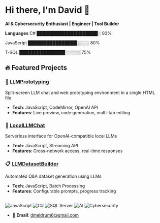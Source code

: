 # Hi there, I'm David 👋

**AI & Cybersecurity Enthusiast | Engineer | Tool Builder**

**Languages**
C#          ████████████████████░ 90%

JavaScript  ████████████████░░░░  80%

T-SQL       ███████████████░░░░░  75%

## 🔥 Featured Projects

### 🎯 [LLMPrototyping](https://github.com/dmeldrum6/LLMPrototyping)
Split-screen LLM chat and web prototyping environment in a single HTML file
- **Tech**: JavaScript, CodeMirror, OpenAI API
- **Features**: Live preview, code generation, multi-tab editing

### 💬 [LocalLLMChat](https://github.com/dmeldrum6/LocalLLMChat) 
Serverless interface for OpenAI-compatible local LLMs
- **Tech**: JavaScript, Streaming API
- **Features**: Cross-network access, real-time responses

### 📋 [LLMDatasetBuilder](https://github.com/dmeldrum6/LLMDatasetBuilder)
Automated Q&A dataset generation using LLMs
- **Tech**: JavaScript, Batch Processing
- **Features**: Configurable prompts, progress tracking

## 

![JavaScript](https://img.shields.io/badge/JavaScript-F7DF1E?style=for-the-badge&logo=javascript&logoColor=black)
![C#](https://img.shields.io/badge/C%23-239120?style=for-the-badge&logo=c-sharp&logoColor=white)
![SQL Server](https://img.shields.io/badge/Microsoft_SQL_Server-CC2927?style=for-the-badge&logo=microsoft-sql-server&logoColor=white)
![AI](https://img.shields.io/badge/AI-Enthusiast-blue?style=flat-square)
![Cybersecurity](https://img.shields.io/badge/Cybersecurity-Focus-red?style=flat-square)


- 📧 **Email**: [dmeldrum6@gmail.com](mailto:dmeldrum6@gmail.com)

